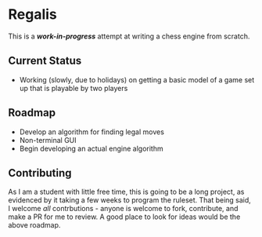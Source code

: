 # Regalis

This is a ***work-in-progress*** attempt at writing a chess engine from scratch.

## Current Status

- Working (slowly, due to holidays) on getting a basic model of a game set up that is playable by two players

## Roadmap
- Develop an algorithm for finding legal moves
- Non-terminal GUI
- Begin developing an actual engine algorithm

## Contributing

As I am a student with little free time, this is going to be a long project, as evidenced by it taking a few weeks to
program the ruleset. That being said, I welcome _all_ contrbutions - anyone is welcome to fork, contribute, and make a
PR for me to review. A good place to look for ideas would be the above roadmap.
